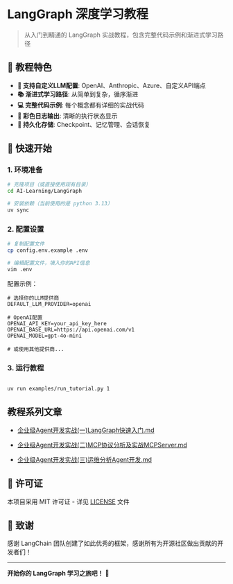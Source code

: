 # LangGraph 深度学习教程

> 从入门到精通的 LangGraph 实战教程，包含完整代码示例和渐进式学习路径

## 🎯 教程特色

- **🔧 支持自定义LLM配置**: OpenAI、Anthropic、Azure、自定义API端点
- **📚 渐进式学习路径**: 从简单到复杂，循序渐进
- **💻 完整代码示例**: 每个概念都有详细的实战代码
- **🎨 彩色日志输出**: 清晰的执行状态显示
- **💾 持久化存储**: Checkpoint、记忆管理、会话恢复

## 🚀 快速开始

### 1. 环境准备

```bash
# 克隆项目（或直接使用现有目录）
cd AI-Learning/LangGraph

# 安装依赖（当前使用的是 python 3.13）
uv sync

```

### 2. 配置设置

```bash
# 复制配置文件
cp config.env.example .env

# 编辑配置文件，填入你的API信息
vim .env
```

配置示例：
```env
# 选择你的LLM提供商
DEFAULT_LLM_PROVIDER=openai

# OpenAI配置
OPENAI_API_KEY=your_api_key_here
OPENAI_BASE_URL=https://api.openai.com/v1
OPENAI_MODEL=gpt-4o-mini

# 或使用其他提供商...
```

### 3. 运行教程

```bash

uv run examples/run_tutorial.py 1

```


## 教程系列文章

 - [企业级Agent开发实战(一)LangGraph快速入门.md](https://github.com/yangkun19921001/AI-Learning/blob/main/LangGraph/docs/%E4%BC%81%E4%B8%9A%E7%BA%A7Agent%E5%BC%80%E5%8F%91%E5%AE%9E%E6%88%98(%E4%B8%80)LangGraph%E5%BF%AB%E9%80%9F%E5%85%A5%E9%97%A8.md)

 - [企业级Agent开发实战(二)MCP协议分析及实战MCPServer.md]()

 - [企业级Agent开发实战(三)运维分析Agent开发.md]()


## 📜 许可证

本项目采用 MIT 许可证 - 详见 [LICENSE](https://github.com/yangkun19921001/AI-Learning/blob/main/LICENSE) 文件

## 🙏 致谢

感谢 LangChain 团队创建了如此优秀的框架，感谢所有为开源社区做出贡献的开发者们！

---


**开始你的 LangGraph 学习之旅吧！** 🚀 